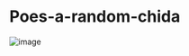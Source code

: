 # Poes-a-random-chida
![image](https://user-images.githubusercontent.com/82976404/125902247-31fca3ca-bd84-4f7b-8c68-f76c220f9eec.png)

